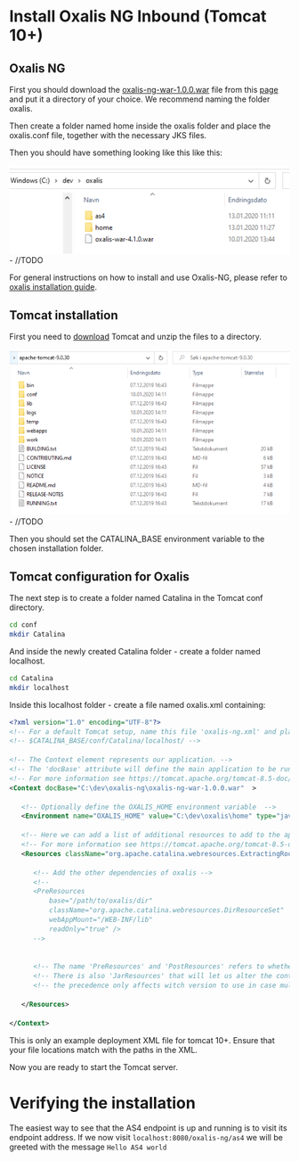 # Install Oxalis NG Inbound (Tomcat 10+)

## Oxalis NG

First you should download the [oxalis-ng-war-1.0.0.war](https://github.com/OxalisCommunity/oxalis-ng/releases/download/oxalis-1.0.0/oxalis-war-1.0.0.war) file
from this [page](https://github.com/OxalisCommunity/oxalis-ng/releases) and
put it a directory of your choice. We recommend naming the folder oxalis.

Then create a folder named home inside the oxalis folder and place the oxalis.conf file, together with the necessary JKS files.

Then you should have something looking like this like this:

![Oxalis-NG folder](../img/tomcat_oxalis_folder.PNG "Oxalis folder") - //TODO

For general instructions on how to install and use Oxalis-NG, please refer to [oxalis installation guide](https://github.com/OxalisCommunity/oxalis-ng/blob/master/doc/installation.md).

## Tomcat installation

First you need to [download](https://tomcat.apache.org/download-10.cgi) Tomcat and unzip the files to a directory.

![Tomcat folder](../img/tomcat_folder.PNG "Tomcat folder") - //TODO

Then you should set the CATALINA_BASE environment variable to the chosen installation folder.

## Tomcat configuration for Oxalis 

The next step is to create a folder named Catalina in the Tomcat conf directory.

```bash
cd conf
mkdir Catalina 
```

And inside the newly created Catalina folder - create a folder named localhost.

```bash
cd Catalina
mkdir localhost 
```

Inside this localhost folder - create a file named oxalis.xml containing:

```xml
<?xml version="1.0" encoding="UTF-8"?>
<!-- For a default Tomcat setup, name this file 'oxalis-ng.xml' and place it in the following directory -->
<!-- $CATALINA_BASE/conf/Catalina/localhost/ -->

<!-- The Context element represents our application. -->
<!-- The 'docBase' attribute will define the main application to be run. -->
<!-- For more information see https://tomcat.apache.org/tomcat-8.5-doc/config/context.html -->
<Context docBase="C:\dev\oxalis-ng\oxalis-ng-war-1.0.0.war"  >
    
   <!-- Optionally define the OXALIS_HOME environment variable  -->
   <Environment name="OXALIS_HOME" value="C:\dev\oxalis\home" type="java.lang.String" override="false" />

   <!-- Here we can add a list of additional resources to add to the application --> 
   <!-- For more information see https://tomcat.apache.org/tomcat-8.5-doc/config/resources.html -->
   <Resources className="org.apache.catalina.webresources.ExtractingRoot">
            
      <!-- Add the other dependencies of oxalis -->
      <!--
      <PreResources 
          base="/path/to/oxalis/dir" 
          className="org.apache.catalina.webresources.DirResourceSet"
          webAppMount="/WEB-INF/lib"
          readOnly="true" />
      --> 
      
     
      <!-- The name 'PreResources' and 'PostResources' refers to whether the resources will be added before or after the resource we defined in the 'Context' element -->
      <!-- There is also 'JarResources' that will let us alter the content of the 'Context' resource itself -->
      <!-- the precedence only affects witch version to use in case multiple resources provide the same content (the latest element will win) -->
      
   </Resources>

</Context>
```

This is only an example deployment XML file for tomcat 10+. Ensure that your file locations match with the paths in the XML.

Now you are ready to start the Tomcat server.

# Verifying the installation

The easiest way to see that the AS4 endpoint is up and running is to visit its endpoint address.
If we now visit ``localhost:8080/oxalis-ng/as4`` we will be greeted with the message ``Hello AS4 world``

